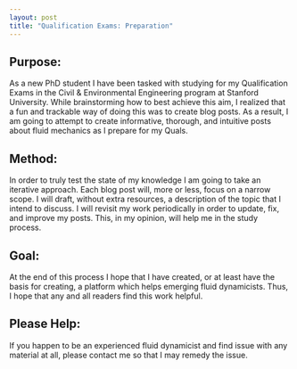 ```yaml
---
layout: post
title: "Qualification Exams: Preparation"
---
```

## Purpose:

  As a new PhD student I have been tasked with studying for my Qualification Exams in the Civil & Environmental Engineering program at Stanford University. While brainstorming how to best achieve this aim, I realized that a fun and trackable way of doing this was to create blog posts. As a result, I am going to attempt to create informative, thorough, and intuitive posts about fluid mechanics as I prepare for my Quals.

## Method:

  In order to truly test the state of my knowledge I am going to take an iterative approach. Each blog post will, more or less, focus on a narrow scope. I will draft, without extra resources, a description of the topic that I intend to discuss. I will revisit my work periodically in order to update, fix, and improve my posts. This, in my opinion, will help me in the study process.

## Goal:

  At the end of this process I hope that I have created, or at least have the basis for creating, a platform which helps emerging fluid dynamicists. Thus, I hope that any and all readers find this work helpful.

## Please Help:

  If you happen to be an experienced fluid dynamicist and find issue with any material at all, please contact me so that I may remedy the issue. 
